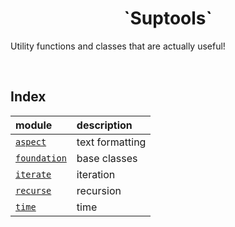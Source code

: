 <h1 align="center"> `Suptools` </h1>

Utility functions and classes that are actually useful!


<br>


## Index

| module | description |
| :----- | :---------- |
| [`aspect`](aspect.py) | text formatting |
| [`foundation`](foundation.py) | base classes |
| [`iterate`](iterate.py) | iteration |
| [`recurse`](recurse.py) | recursion |
| [`time`](time.py) | time |
